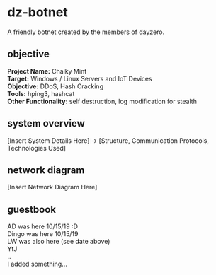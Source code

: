 # dz-botnet
A friendly botnet created by the members of dayzero.

## objective
**Project Name:** Chalky Mint  
**Target:** Windows / Linux Servers and IoT Devices  
**Objective:** DDoS, Hash Cracking  
**Tools:** hping3, hashcat  
**Other Functionality:** self destruction, log modification for stealth  

## system overview
[Insert System Details Here]
-> [Structure, Communication Protocols, Technologies Used]

## network diagram
[Insert Network Diagram Here]

## guestbook
AD was here 10/15/19 :D  
Dingo was here 10/15/19  
LW was also here (see date above)  
YtJ  
..  
I added something...  

